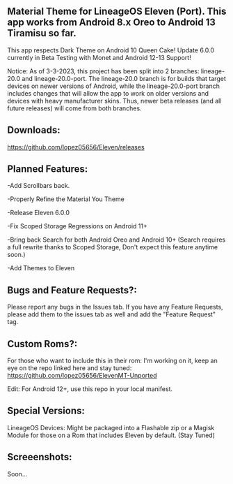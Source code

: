Material Theme for LineageOS Eleven (Port). This app works from Android 8.x Oreo to Android 13 Tiramisu so far.
---------------------------------------------------------------------------------------------------------------------
This app respects Dark Theme on Android 10 Queen Cake! Update 6.0.0 currently in Beta Testing with Monet and Android 12-13 Support!

Notice: As of 3-3-2023, this project has been split into 2 branches: lineage-20.0 and lineage-20.0-port. The lineage-20.0 branch is for builds that target devices on newer versions of Android, while the lineage-20.0-port branch includes changes that will allow the app to work on older versions and devices with heavy manufacturer skins. Thus, newer beta releases (and all future releases) will come from both branches.

Downloads:
---------------------------------------------------------------------------------------------------------------------
https://github.com/lopez05656/Eleven/releases 

Planned Features:
---------------------------------------------------------------------------------------------------------------------
-Add Scrollbars back.

-Properly Refine the Material You Theme

-Release Eleven 6.0.0

-Fix Scoped Storage Regressions on Android 11+

-Bring back Search for both Android Oreo and Android 10+ (Search requires a full rewrite thanks to Scoped Storage,
 Don't expect this feature anytime soon.)
 
 -Add Themes to Eleven
 
Bugs and Feature Requests?:
--------------------------------------------------------------------------------------------------------------------
Please report any bugs in the Issues tab. If you have any Feature Requests, please add them to the issues tab as well and
add the "Feature Request" tag.

Custom Roms?:
---------------------------------------------------------------------------------------------------------------------
For those who want to include this in their rom: I'm working on it, 
keep an eye on the repo linked here and stay tuned: https://github.com/lopez05656/ElevenMT-Unported

Edit: For Android 12+, use this repo in your local manifest.

Special Versions:
---------------------------------------------------------------------------------------------------------------------
LineageOS Devices: Might be packaged into a Flashable zip or a Magisk Module for those on a Rom that includes Eleven
by default. (Stay Tuned)


Screeenshots:
---------------------------------------------------------------------------------------------------------------------
Soon...

